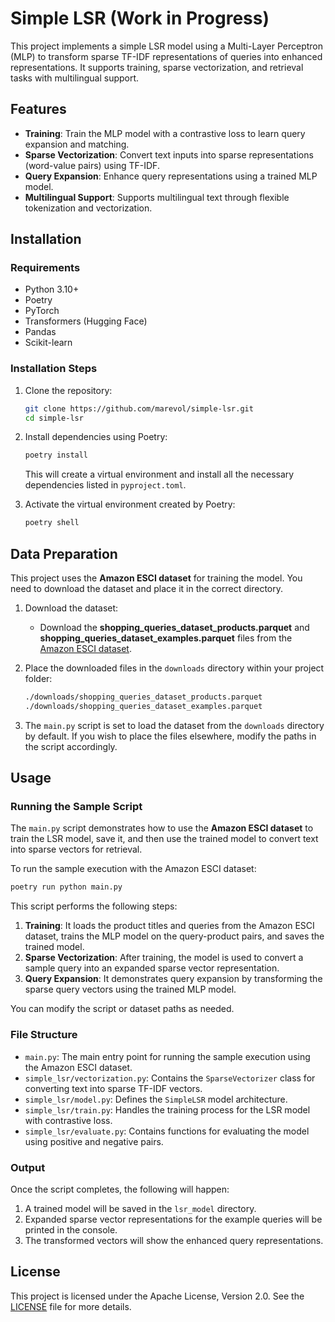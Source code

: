 # Simple LSR (Work in Progress)

This project implements a simple LSR model using a Multi-Layer Perceptron (MLP) to transform sparse TF-IDF representations of queries into enhanced representations. It supports training, sparse vectorization, and retrieval tasks with multilingual support.

## Features

- **Training**: Train the MLP model with a contrastive loss to learn query expansion and matching.
- **Sparse Vectorization**: Convert text inputs into sparse representations (word-value pairs) using TF-IDF.
- **Query Expansion**: Enhance query representations using a trained MLP model.
- **Multilingual Support**: Supports multilingual text through flexible tokenization and vectorization.

## Installation

### Requirements

- Python 3.10+
- Poetry
- PyTorch
- Transformers (Hugging Face)
- Pandas
- Scikit-learn

### Installation Steps

1. Clone the repository:
   ```bash
   git clone https://github.com/marevol/simple-lsr.git
   cd simple-lsr
   ```

2. Install dependencies using Poetry:
   ```bash
   poetry install
   ```

   This will create a virtual environment and install all the necessary dependencies listed in `pyproject.toml`.

3. Activate the virtual environment created by Poetry:
   ```bash
   poetry shell
   ```

## Data Preparation

This project uses the **Amazon ESCI dataset** for training the model. You need to download the dataset and place it in the correct directory.

1. Download the dataset:
   - Download the **shopping_queries_dataset_products.parquet** and **shopping_queries_dataset_examples.parquet** files from the [Amazon ESCI dataset](https://github.com/amazon-science/esci-data).

2. Place the downloaded files in the `downloads` directory within your project folder:
   ```bash
   ./downloads/shopping_queries_dataset_products.parquet
   ./downloads/shopping_queries_dataset_examples.parquet
   ```

3. The `main.py` script is set to load the dataset from the `downloads` directory by default. If you wish to place the files elsewhere, modify the paths in the script accordingly.

## Usage

### Running the Sample Script

The `main.py` script demonstrates how to use the **Amazon ESCI dataset** to train the LSR model, save it, and then use the trained model to convert text into sparse vectors for retrieval.

To run the sample execution with the Amazon ESCI dataset:

```bash
poetry run python main.py
```

This script performs the following steps:

1. **Training**: It loads the product titles and queries from the Amazon ESCI dataset, trains the MLP model on the query-product pairs, and saves the trained model.
2. **Sparse Vectorization**: After training, the model is used to convert a sample query into an expanded sparse vector representation.
3. **Query Expansion**: It demonstrates query expansion by transforming the sparse query vectors using the trained MLP model.

You can modify the script or dataset paths as needed.

### File Structure

- `main.py`: The main entry point for running the sample execution using the Amazon ESCI dataset.
- `simple_lsr/vectorization.py`: Contains the `SparseVectorizer` class for converting text into sparse TF-IDF vectors.
- `simple_lsr/model.py`: Defines the `SimpleLSR` model architecture.
- `simple_lsr/train.py`: Handles the training process for the LSR model with contrastive loss.
- `simple_lsr/evaluate.py`: Contains functions for evaluating the model using positive and negative pairs.

### Output

Once the script completes, the following will happen:

1. A trained model will be saved in the `lsr_model` directory.
2. Expanded sparse vector representations for the example queries will be printed in the console.
3. The transformed vectors will show the enhanced query representations.

## License

This project is licensed under the Apache License, Version 2.0. See the [LICENSE](LICENSE) file for more details.

